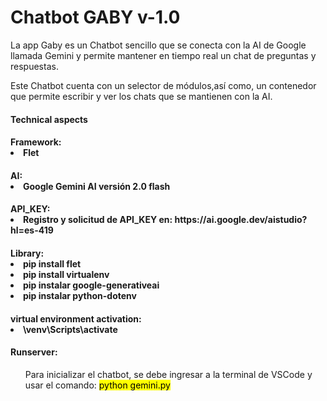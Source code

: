<caption>
    <div class="container" style="text-aling:center";>
        <h1>Chatbot GABY v-1.0</h1>
    </div>
</caption>

<section>
<div class="container">
    <p>La app Gaby es un Chatbot sencillo que se conecta con la AI de Google llamada Gemini y permite mantener en tiempo real un chat de preguntas y respuestas.</p>
    <p>Este Chatbot cuenta con un selector de módulos,así como, un contenedor que permite escribir y ver los chats que se mantienen con la AI. </p>
</div>

<div class="container my-2">
    <h4>Technical aspects</h4>
</div>

<div class="container">
    <h4>Framework:</4>
    <li>Flet</li>
</div>

<div class="container">
    <h4>AI:</4>
    <li>Google Gemini AI versión 2.0 flash</li>
</div>

<div class="container">
    <h4>API_KEY:</4>
    <li>Registro y solicitud de API_KEY en: https://ai.google.dev/aistudio?hl=es-419</li>
</div>

<div class="container">
    <h4>Library:</4>
        <li>pip install flet</li>
        <li>pip install virtualenv</li>
        <li>pip instalar google-generativeai</li>
        <li>pip instalar python-dotenv</li>
</div>

<div class="container">
    <h4>virtual environment activation:</4>
        <li>\venv\Scripts\activate</li>
</div>
</section>
        
<footer>
<div class="container my-2">
    <h4>Runserver:</h4>
</div>

<div class="container my-2">
    <ol>Para inicializar el chatbot, se debe ingresar a la terminal de VSCode y usar el comando: <mark>python gemini.py</mark></ol> 
</div>
</footer>
